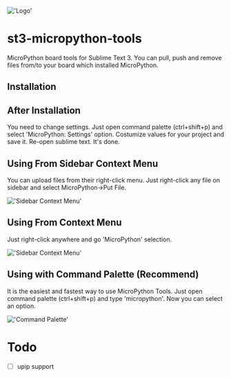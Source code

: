 !['Logo'](https://raw.githubusercontent.com/bisguzar/st3-micropython-tools/master/images/logo2.png)

# st3-micropython-tools
MicroPython board tools for Sublime Text 3. You can pull, push and remove files from/to your board which installed MicroPython. 

## Installation

  
## After Installation
You need to change settings. Just open command palette (ctrl+shift+p) and select 'MicroPython: Settings' option. Costumize values for your project and save it. Re-open sublime text. It's done.

## Using From Sidebar Context Menu
You can upload files from their right-click menu. Just right-click any file on sidebar and select MicroPython->Put File.

!['Sidebar Context Menu'](https://raw.githubusercontent.com/bisguzar/st3-micropython-tools/master/images/context_menu.png)

## Using From Context Menu
Just right-click anywhere and go 'MicroPython' selection.

!['Sidebar Context Menu'](https://raw.githubusercontent.com/bisguzar/st3-micropython-tools/master/images/real_context_menu.png)

## Using with Command Palette (Recommend)
It is the easiest and fastest way to use MicroPython Tools. Just open command palette (ctrl+shift+p) and type 'micropython'. Now you can select an option.

!['Command Palette'](https://raw.githubusercontent.com/bisguzar/st3-micropython-tools/master/images/commandpalette.gif)


# Todo

- [ ] upip support

